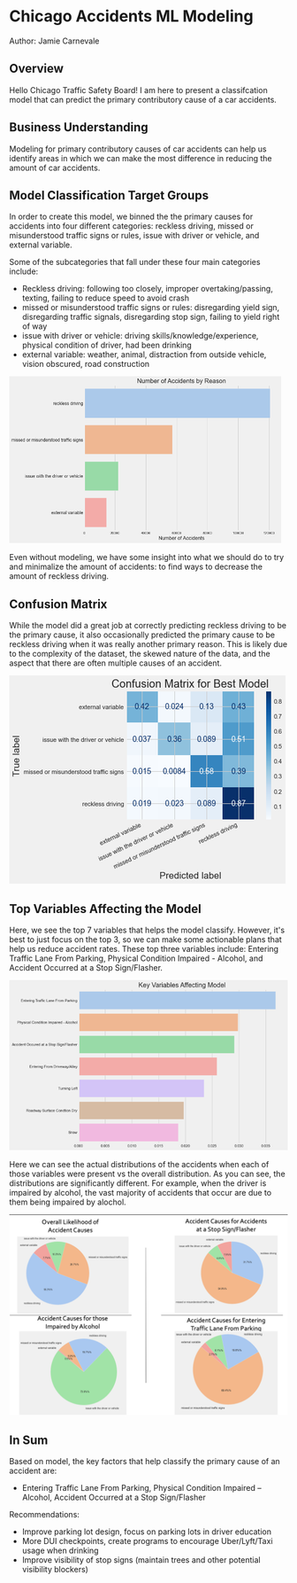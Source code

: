 # Chicago Accidents ML Modeling

Author: Jamie Carnevale

## Overview

Hello Chicago Traffic Safety Board! I am here to present a classifcation model that can predict the primary contributory cause of a car accidents.

## Business Understanding

Modeling for primary contributory causes of car accidents can help us identify areas in which we can make the most difference in reducing the amount of car accidents.

## Model Classification Target Groups

In order to create this model, we binned the the primary causes for accidents into four different categories: reckless driving, missed or misunderstood traffic signs or rules, issue with driver or vehicle, and external variable.

Some of the subcategories that fall under these four main categories include:
- Reckless driving: following too closely, improper overtaking/passing, texting,  failing to reduce speed to avoid crash
- missed or misunderstood traffic signs or rules: disregarding yield sign, disregarding traffic signals, disregarding stop sign, failing to yield right of way
- issue with driver or vehicle: driving skills/knowledge/experience, physical condition of driver, had been drinking
- external variable: weather, animal, distraction from outside vehicle, vision obscured, road construction

![accidentsbyreasonbarchart](/images/accidentsbyreasonbarchart.png)

Even without modeling, we have some insight into what we should do to try and minimalize the amount of accidents: to find ways to decrease the amount of reckless driving.

## Confusion Matrix

While the model did a great job at correctly predicting reckless driving to be the primary cause, it also occasionally predicted the primary cause to be reckless driving when it was really another primary reason. This is likely due to the complexity of the dataset, the skewed nature of the data, and the aspect that there are often multiple causes of an accident.

![x](/images/confusionmatrix.png)

## Top Variables Affecting the Model

Here, we see the top 7 variables that helps the model classify. However, it's best to just focus on the top 3, so we can make some actionable plans that help us reduce accident rates. These top three variables include: Entering Traffic Lane From Parking, Physical Condition Impaired - Alcohol, and Accident Occurred at a Stop Sign/Flasher.

![y](/images/keyvariablesaffectingmodel.png)

Here we can see the actual distributions of the accidents when each of those variables were present vs the overall distribution. As you can see, the distributions are significantly different. For example, when the driver is impaired by alcohol, the vast majority of accidents that occur are due to them being impaired by alochol.

![z](/images/piecharts.png)


## In Sum

Based on model, the key factors that help classify the primary cause of an accident are:

- Entering Traffic Lane From Parking, Physical Condition Impaired – Alcohol, Accident Occurred at a Stop Sign/Flasher

Recommendations:
- Improve parking lot design, focus on parking lots in driver education 
- More DUI checkpoints, create programs to encourage Uber/Lyft/Taxi usage when drinking
- Improve visibility of stop signs (maintain trees and other potential visibility blockers)


